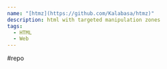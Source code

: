 ```yaml
---
name: "[htmz](https://github.com/Kalabasa/htmz)"
description: html with targeted manipulation zones
tags:
  - HTML
  - Web
---
```

#repo